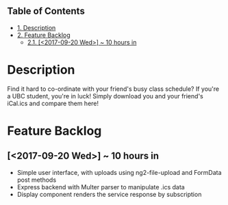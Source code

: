 <div id="table-of-contents">
<h2>Table of Contents</h2>
<div id="text-table-of-contents">
<ul>
<li><a href="#sec-1">1. Description</a></li>
<li><a href="#sec-2">2. Feature Backlog</a>
<ul>
<li><a href="#sec-2-1">2.1. [<span class="timestamp-wrapper"><span class="timestamp">&lt;2017-09-20 Wed&gt;</span></span>] ~ 10 hours in</a></li>
</ul>
</li>
</ul>
</div>
</div>

# Description<a id="sec-1" name="sec-1"></a>

Find it hard to co-ordinate with your friend's busy class schedule? If you're a UBC student, you're in luck! Simply download you and your friend's iCal.ics and compare them here!

# Feature Backlog<a id="sec-2" name="sec-2"></a>

## [<span class="timestamp-wrapper"><span class="timestamp">&lt;2017-09-20 Wed&gt;</span></span>] ~ 10 hours in<a id="sec-2-1" name="sec-2-1"></a>

-   Simple user interface, with uploads using ng2-file-upload and FormData post methods
-   Express backend with Multer parser to manipulate .ics data
-   Display component renders the service response by subscription